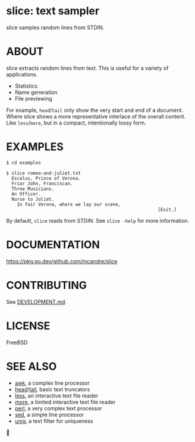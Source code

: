 # slice: text sampler

slice samples random lines from STDIN.

# ABOUT

slice extracts random lines from text. This is useful for a variety of applications.

* Statistics
* Name generation
* File previewing

For example, `head`/`tail` only show the very start and end of a document. Where slice shows a more representative interlace of the overall content. Like `less`/`more`, but in a compact, intentionally lossy form.

# EXAMPLES

```console
$ cd examples

$ slice romeo-and-juliet.txt
  Escalus, Prince of Verona.
  Friar John, Franciscan.
  Three Musicians.
  An Officer.
  Nurse to Juliet.
    In fair Verona, where we lay our scene,
                                                         [Exit.]
```

By default, `slice` reads from STDIN. See `slice -help` for more information.

# DOCUMENTATION

https://pkg.go.dev/github.com/mcandre/slice

# CONTRIBUTING

See [DEVELOPMENT.md](DEVELOPMENT.md).

# LICENSE

FreeBSD

# SEE ALSO

* [awk](https://en.wikipedia.org/wiki/AWK), a complex line processor
* [head](https://linux.die.net/man/1/head)/[tail](https://linux.die.net/man/1/tail), basic text truncators
* [less](https://linux.die.net/man/1/less), an interactive text file reader
* [more](https://en.wikipedia.org/wiki/More_(command)), a limited interactive text file reader
* [perl](https://www.perl.org/), a very complex text processor
* [sed](https://en.wikipedia.org/wiki/Sed), a simple line processor
* [uniq](https://linux.die.net/man/1/uniq), a text filter for uniqueness

🔪
